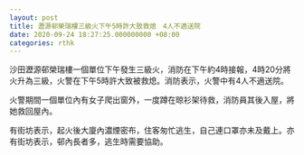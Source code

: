 ```yaml
---
layout: post
title: 瀝源邨榮瑞樓三級火下午5時許大致救熄　4人不適送院
date: 2020-09-24 18:27:25.000000000 +08:00
categories: rthk
---
```


沙田瀝源邨榮瑞樓一個單位下午發生三級火，消防在下午約4時接報，4時20分將火升為三級，火警在下午5時許大致被救熄。消防表示，火警中有4人不適送院。

火警期間一個單位內有女子爬出窗外，一度蹲在晾衫架待救，消防員其後入屋，將她救回屋內。

有街坊表示，起火後大廈內濃煙密布，住客匆忙逃生，自己連口罩亦未及戴上。亦有街坊表示，邨內長者多，逃生時需要協助。
